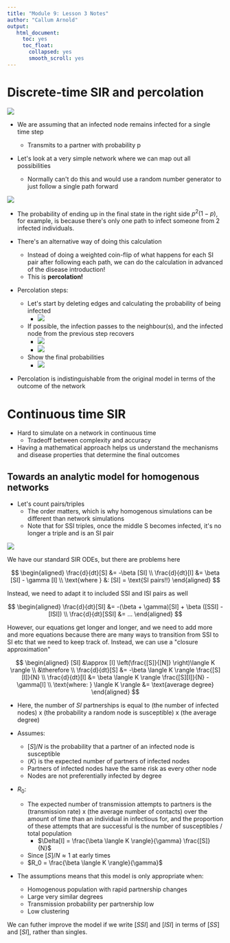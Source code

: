 ```yaml
---
title: "Module 9: Lesson 3 Notes"
author: "Callum Arnold"
output:
   html_document:
     toc: yes
     toc_float:
       collapsed: yes
       smooth_scroll: yes
---
```


# Discrete-time SIR and percolation

![](2021-07-15-14-55-01.png)
- We are assuming that an infected node remains infected for a single time step
  - Transmits to a partner with probability p

- Let's look at a very simple network where we can map out all possibilities
  - Normally can't do this and would use a random number generator to just
    follow a single path forward

![](2021-07-15-15-00-24.png)

  - The probability of ending up in the final state in the right side $p^2
    (1-p)$, for example, is because there's only one path to infect someone from
    2 infected individuals.

- There's an alternative way of doing this calculation
  - Instead of doing a weighted coin-flip of what happens for each SI pair after
    following each path, we can do the calculation in advanced of the disease
    introduction!
  - This is **percolation!**

- Percolation steps:
  - Let's start by deleting edges and calculating the probability of being
  infected
    - ![](2021-07-15-15-23-24.png)
  - If possible, the infection passes to the neighbour(s), and the infected node
    from the previous step recovers
    - ![](2021-07-15-15-18-31.png)
    - ![](2021-07-15-15-18-49.png)
  - Show the final probabilities
    - ![](2021-07-15-15-21-11.png)

- Percolation is indistinguishable from the original model in terms of the
  outcome of the network

# Continuous time SIR

- Hard to simulate on a network in continuous time
  - Tradeoff between complexity and accuracy
- Having a mathematical approach helps us understand the mechanisms and disease
  properties that determine the final outcomes

## Towards an analytic model for homogenous networks

- Let's count pairs/triples 
  - The order matters, which is why homogenous simulations can be different than
    network simulations
  - Note that for SSI triples, once the middle S becomes infected, it's no
    longer a triple and is an SI pair

![](2021-07-15-15-29-04.png)

We have our standard SIR ODEs, but there are problems here

$$
\begin{aligned}
\frac{d}{dt}[S] &= -\beta [SI] \\
\frac{d}{dt}[I] &= \beta [SI] - \gamma [I] \\
\text{where } &: [SI] = \text{SI pairs!!}
\end{aligned}
$$

Instead, we need to adapt it to included SSI and ISI pairs as well

$$
\begin{aligned}
\frac{d}{dt}[SI] &= -(\beta + \gamma)[SI] + \beta ([SSI] - [ISI]) \\
\frac{d}{dt}[SSI] &= ...
\end{aligned}
$$

However, our equations get longer and longer, and we need to add more and more
equations because there are many ways to transition from SSI to SI etc that we
need to keep track of. Instead, we can use a "closure approximation"

$$
\begin{aligned}
[SI] &\approx [I] \left(\frac{[S]}{[N]} \right)\langle K \rangle \\
&\therefore \\
\frac{d}{dt}[S] &= -\beta \langle K \rangle \frac{[S][I]}{N} \\
\frac{d}{dt}[I] &= \beta \langle K \rangle \frac{[S][I]}{N} - \gamma[I] \\
\text{where: } \langle K \rangle &= \text{average degree}
\end{aligned}
$$

- Here, the number of $SI$ partnerships is equal to (the number of infected
  nodes) x (the probability a random node is susceptible) x (the average degree)

- Assumes:
    - $[S]/N$ is the probability that a partner of an infected node is susceptible
    - $\langle K \rangle$ is the expected number of partners of infected nodes
    - Partners of infected nodes have the same risk as every other node
    - Nodes are not preferentially infected by degree

- $R_0$:
  - The expected number of transmission attempts to partners is the
    (transmission rate) x (the average number of contacts) over the amount of
    time than an individual in infectious for, and the proportion of these
    attempts that are successful is the number of susceptibles / total
    population
      - $\Delta[I] = \frac{\beta \langle K \rangle}{\gamma} \frac{[S]}{N}$
  - Since $[S]/N \approx 1$ at early times
  - $R_0 = \frac{\beta \langle K \rangle}{\gamma}$

- The assumptions means that this model is only appropriate when:
  - Homogenous population with rapid partnership changes
  - Large very similar degrees
  - Transmission probability per partnership low
  - Low clustering

We can futher improve the model if we write $[SSI]$ and $[ISI]$ in terms of
$[SS]$ and $[SI]$, rather than singles.